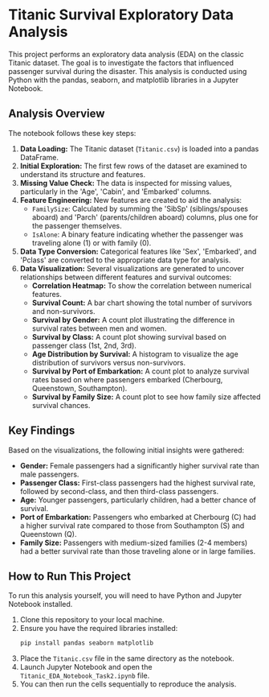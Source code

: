 # Titanic Survival Exploratory Data Analysis

This project performs an exploratory data analysis (EDA) on the classic Titanic dataset. The goal is to investigate the factors that influenced passenger survival during the disaster. This analysis is conducted using Python with the pandas, seaborn, and matplotlib libraries in a Jupyter Notebook.

## Analysis Overview

The notebook follows these key steps:

1.  **Data Loading:** The Titanic dataset (`Titanic.csv`) is loaded into a pandas DataFrame.
2.  **Initial Exploration:** The first few rows of the dataset are examined to understand its structure and features.
3.  **Missing Value Check:** The data is inspected for missing values, particularly in the 'Age', 'Cabin', and 'Embarked' columns.
4.  **Feature Engineering:** New features are created to aid the analysis:
    * `FamilySize`: Calculated by summing the 'SibSp' (siblings/spouses aboard) and 'Parch' (parents/children aboard) columns, plus one for the passenger themselves.
    * `IsAlone`: A binary feature indicating whether the passenger was traveling alone (1) or with family (0).
5.  **Data Type Conversion:** Categorical features like 'Sex', 'Embarked', and 'Pclass' are converted to the appropriate data type for analysis.
6.  **Data Visualization:** Several visualizations are generated to uncover relationships between different features and survival outcomes:
    * **Correlation Heatmap:** To show the correlation between numerical features.
    * **Survival Count:** A bar chart showing the total number of survivors and non-survivors.
    * **Survival by Gender:** A count plot illustrating the difference in survival rates between men and women.
    * **Survival by Class:** A count plot showing survival based on passenger class (1st, 2nd, 3rd).
    * **Age Distribution by Survival:** A histogram to visualize the age distribution of survivors versus non-survivors.
    * **Survival by Port of Embarkation:** A count plot to analyze survival rates based on where passengers embarked (Cherbourg, Queenstown, Southampton).
    * **Survival by Family Size:** A count plot to see how family size affected survival chances.

## Key Findings

Based on the visualizations, the following initial insights were gathered:

* **Gender:** Female passengers had a significantly higher survival rate than male passengers.
* **Passenger Class:** First-class passengers had the highest survival rate, followed by second-class, and then third-class passengers.
* **Age:** Younger passengers, particularly children, had a better chance of survival.
* **Port of Embarkation:** Passengers who embarked at Cherbourg (C) had a higher survival rate compared to those from Southampton (S) and Queenstown (Q).
* **Family Size:** Passengers with medium-sized families (2-4 members) had a better survival rate than those traveling alone or in large families.

## How to Run This Project

To run this analysis yourself, you will need to have Python and Jupyter Notebook installed.

1.  Clone this repository to your local machine.
2.  Ensure you have the required libraries installed:
    ```bash
    pip install pandas seaborn matplotlib
    ```
3.  Place the `Titanic.csv` file in the same directory as the notebook.
4.  Launch Jupyter Notebook and open the `Titanic_EDA_Notebook_Task2.ipynb` file.
5.  You can then run the cells sequentially to reproduce the analysis.

